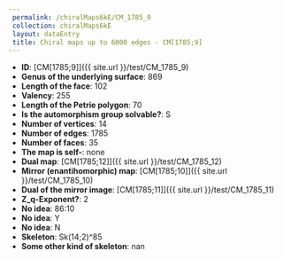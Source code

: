 ```yaml
--- 
 permalink: /chiralMaps6kE/CM_1785_9 
 collection: chiralMaps6kE
 layout: dataEntry
 title: Chiral maps up to 6000 edges - CM[1785;9]
---
```


- **ID**: [CM[1785;9]]({{ site.url }}/test/CM_1785_9)
- **Genus of the underlying surface**: 869
- **Length of the face**: 102
- **Valency**: 255
- **Length of the Petrie polygon**: 70
- **Is the automorphism group solvable?**: S
- **Number of vertices**: 14
- **Number of edges**: 1785
- **Number of faces**: 35
- **The map is self-**: none
- **Dual map**: [CM[1785;12]]({{ site.url }}/test/CM_1785_12)
- **Mirror (enantihomorphic) map**: [CM[1785;10]]({{ site.url }}/test/CM_1785_10)
- **Dual of the mirror image**: [CM[1785;11]]({{ site.url }}/test/CM_1785_11)
- **Z_q-Exponent?**: 2
- **No idea**:  86:10
- **No idea**: Y
- **No idea**: N
- **Skeleton**: Sk(14;2)^85
- **Some other kind of skeleton**: nan
